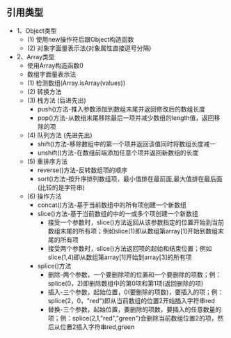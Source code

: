 ## 引用类型
- 1、Object类型
  - (1) 使用new操作符后跟Object构造函数
  - (2) 对象字面量表示法(对象属性直接逗号分隔)
- 2、Array类型
  - 使用Array构造函数0
  - 数组字面量表示法
  - (1) 检测数组(Array.isArray(values))
  - (2) 转换方法
  - (3) 栈方法 (后进先出)
    - push()方法-推入参数添加到数组末尾并返回修改后的数组长度
    - pop()方法-从数组末尾移除最后一项并减少数组的length值，返回移除的项
  - (4) 队列方法 (先进先出)
    - shift()方法-移除数组中的第一个项并返回该值同时将数组长度减一
    - unshift()方法-在数组前端添加任意个项并返回新数组的长度
  - (5) 重排序方法
    - reverse()方法-反转数组项的顺序
    - sort()方法-按升序排列数组项，最小值排在最前面,最大值排在最后面(比较的是字符串)
  - (6) 操作方法
    - concat()方法-基于当前数组中的所有项创建一个新数组
    - slice()方法-基于当前数组的中的一或多个项创建一个新数组
      - 接受一个参数时，slice()方法返回从该参数指定的位置开始到当前数组末尾的所有项；例如slice(1)即从数组第array[1]开始到数组末尾的所有项
      - 接受两个参数时，slice()方法返回项的起始和结束位置；例如slice(1,4)即从数组第array[1]开始到array[3]的所有项
    - splice()方法
      - 删除-两个参数，一个要删除项的位置和一个要删除的项数；例：splice(0，2)即删除数组中的第0项和第1项(返回删除的项)
      - 插入-三个参数，起始位置，0(要删除的项数)，要插入的项；例：splice(2，0，"red")即从当前数组的位置2开始插入字符串red
      - 替换-三个参数，起始位置，要删除的项数，要插入的任意数量的项；例：splice(2,1,"red","green")会删除当前数组位置2的项，然后从位置2插入字符串red,green